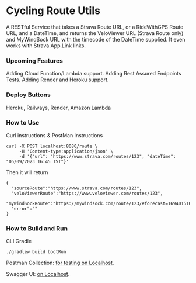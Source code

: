 # Cycling Route Utils

A RESTful Service that takes a Strava Route URL, or a RideWithGPS Route URL, and a DateTime, and returns the VeloViewer
URL (Strava Route only) and MyWindSock URL with the timecode of the DateTime supplied. It even works with
Strava.App.Link links.

### Upcoming Features

Adding Cloud Function/Lambda support.
Adding Rest Assured Endpoints Tests.
Adding Render and Heroku support.

### Deploy Buttons

Heroku, Railways, Render, Amazon Lambda

### How to Use

Curl instructions & PostMan Instructions

    curl -X POST localhost:8080/route \
         -H 'Content-type:application/json' \
         -d '{"url": "https://www.strava.com/routes/123", "dateTime": "06/09/2023 16:45 IST"}'

Then it will return

    {
      "sourceRoute":"https://www.strava.com/routes/123",
      "veloViewerRoute":"https://www.veloviewer.com/routes/123",
      "myWindSockRoute":"https://mywindsock.com/route/123/#forecast=1694015100"
      "error":""
    }

### How to Build and Run

CLI Gradle

    ./gradlew build bootRun

Postman
Collection: [for testing on Localhost](https://www.postman.com/bold-moon-552911/workspace/cyclingrouteutils/collection/3947605-dfff5988-bae7-479c-9a3d-9045ce20eae1?action=share&creator=3947605).

Swagger UI: [on Localhost](http://localhost:8080/swagger-ui/index.html).
